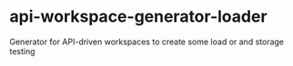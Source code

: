 # api-workspace-generator-loader
Generator for API-driven workspaces to create some load or and storage testing

